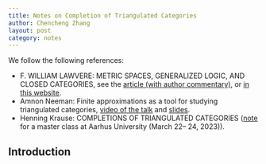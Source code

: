```yaml
---
title: Notes on Completion of Triangulated Categories
author: Chencheng Zhang
layout: post
category: notes
---
```


We follow the following references:

- F. WILLIAM LAWVERE: METRIC SPACES, GENERALIZED LOGIC, AND CLOSED CATEGORIES, see the [article (with author commentary)](https://www.emis.de/journals/TAC/reprints/articles/1/tr1.pdf), or [in this website](PDF/Completion%20of%20Tri/tr1.pdf).
- Amnon Neeman: Finite approximations as a tool for studying triangulated categories, [video of the talk](https://www.youtube.com/watch?v=CPbHjFHaG-0) and [slides](https://www.mathunion.org/fileadmin/IMU/ICM2022/Presentation-slides/159-Amnon%20Neeman.pdf).
- Henning Krause: COMPLETIONS OF TRIANGULATED CATEGORIES ([note](https://www.math.uni-bielefeld.de/~hkrause/completion.pdf) for a master class at Aarhus University (March 22–
24, 2023)).

## Introduction

